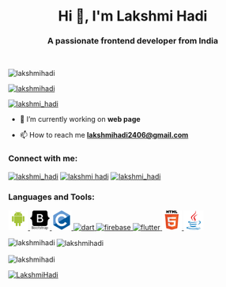 <h1 align="center">Hi 👋, I'm Lakshmi Hadi</h1>
<h3 align="center">A passionate frontend developer from India</h3>
<img src="https://www.google.com/imgres?imgurl=https%3A%2F%2Fwww.springboard.com%2Fblog%2Fwp-content%2Fuploads%2F2022%2F09%2Fprogrammng-language.jpg&tbnid=EpaFXlm6sbJ-wM&vet=12ahUKEwiznpP6j5eEAxVVTGwGHfjmC44QMygMegUIARCPAQ..i&imgrefurl=https%3A%2F%2Fwww.springboard.com%2Fblog%2Fsoftware-engineering%2Fcoding-skills%2F&docid=ZC2zEKLfzha69M&w=1200&h=555&q=coding%20images&hl=en-GB&ved=2ahUKEwiznpP6j5eEAxVVTGwGHfjmC44QMygMegUIARCPAQ" alt="">

<p align="left"> <img src="https://komarev.com/ghpvc/?username=lakshmihadi&label=Profile%20views&color=0e75b6&style=flat" alt="lakshmihadi" /> </p>

<p align="left"> <a href="https://github.com/ryo-ma/github-profile-trophy"><img src="https://github-profile-trophy.vercel.app/?username=lakshmihadi" alt="lakshmihadi" /></a> </p>

<p align="left"> <a href="https://twitter.com/lakshmi_hadi" target="blank"><img src="https://img.shields.io/twitter/follow/lakshmi_hadi?logo=twitter&style=for-the-badge" alt="lakshmi_hadi" /></a> </p>

- 🔭 I’m currently working on **web page**

- 📫 How to reach me **lakshmihadi2406@gmail.com**

<h3 align="left">Connect with me:</h3>
<p align="left">
<a href="https://twitter.com/lakshmi_hadi" target="blank"><img align="center" src="https://raw.githubusercontent.com/rahuldkjain/github-profile-readme-generator/master/src/images/icons/Social/twitter.svg" alt="lakshmi_hadi" height="30" width="40" /></a>
<a href="https://linkedin.com/in/lakshmi hadi" target="blank"><img align="center" src="https://raw.githubusercontent.com/rahuldkjain/github-profile-readme-generator/master/src/images/icons/Social/linked-in-alt.svg" alt="lakshmi hadi" height="30" width="40" /></a>
<a href="https://instagram.com/lakshmi_hadi" target="blank"><img align="center" src="https://raw.githubusercontent.com/rahuldkjain/github-profile-readme-generator/master/src/images/icons/Social/instagram.svg" alt="lakshmi_hadi" height="30" width="40" /></a>
</p>

<h3 align="left">Languages and Tools:</h3>
<p align="left"> <a href="https://developer.android.com" target="_blank" rel="noreferrer"> <img src="https://raw.githubusercontent.com/devicons/devicon/master/icons/android/android-original-wordmark.svg" alt="android" width="40" height="40"/> </a> <a href="https://getbootstrap.com" target="_blank" rel="noreferrer"> <img src="https://raw.githubusercontent.com/devicons/devicon/master/icons/bootstrap/bootstrap-plain-wordmark.svg" alt="bootstrap" width="40" height="40"/> </a> <a href="https://www.cprogramming.com/" target="_blank" rel="noreferrer"> <img src="https://raw.githubusercontent.com/devicons/devicon/master/icons/c/c-original.svg" alt="c" width="40" height="40"/> </a> <a href="https://dart.dev" target="_blank" rel="noreferrer"> <img src="https://www.vectorlogo.zone/logos/dartlang/dartlang-icon.svg" alt="dart" width="40" height="40"/> </a> <a href="https://firebase.google.com/" target="_blank" rel="noreferrer"> <img src="https://www.vectorlogo.zone/logos/firebase/firebase-icon.svg" alt="firebase" width="40" height="40"/> </a> <a href="https://flutter.dev" target="_blank" rel="noreferrer"> <img src="https://www.vectorlogo.zone/logos/flutterio/flutterio-icon.svg" alt="flutter" width="40" height="40"/> </a> <a href="https://www.w3.org/html/" target="_blank" rel="noreferrer"> <img src="https://raw.githubusercontent.com/devicons/devicon/master/icons/html5/html5-original-wordmark.svg" alt="html5" width="40" height="40"/> </a> <a href="https://www.java.com" target="_blank" rel="noreferrer"> <img src="https://raw.githubusercontent.com/devicons/devicon/master/icons/java/java-original.svg" alt="java" width="40" height="40"/> </a> </p>

<p><img align="left" src="https://github-readme-stats.vercel.app/api/top-langs?username=lakshmihadi&show_icons=true&locale=en&layout=compact" alt="lakshmihadi" /></p>

<p>&nbsp;<img align="center" src="https://github-readme-stats.vercel.app/api?username=lakshmihadi&show_icons=true&locale=en" alt="lakshmihadi" /></p>

<p><img align="center" src="https://github-readme-streak-stats.herokuapp.com/?user=lakshmihadi&" alt="lakshmihadi" /></p>

<a href="https://github.com/LakshmiHadi"><img alt="LakshmiHadi" src="https://github-readme-activity-graph.vercel.app/graph?username=LakshmiHadi&bg_color=000000&color=ae9f37&line=578e62&point=137000&area=true&hide_border=true" /></a>
